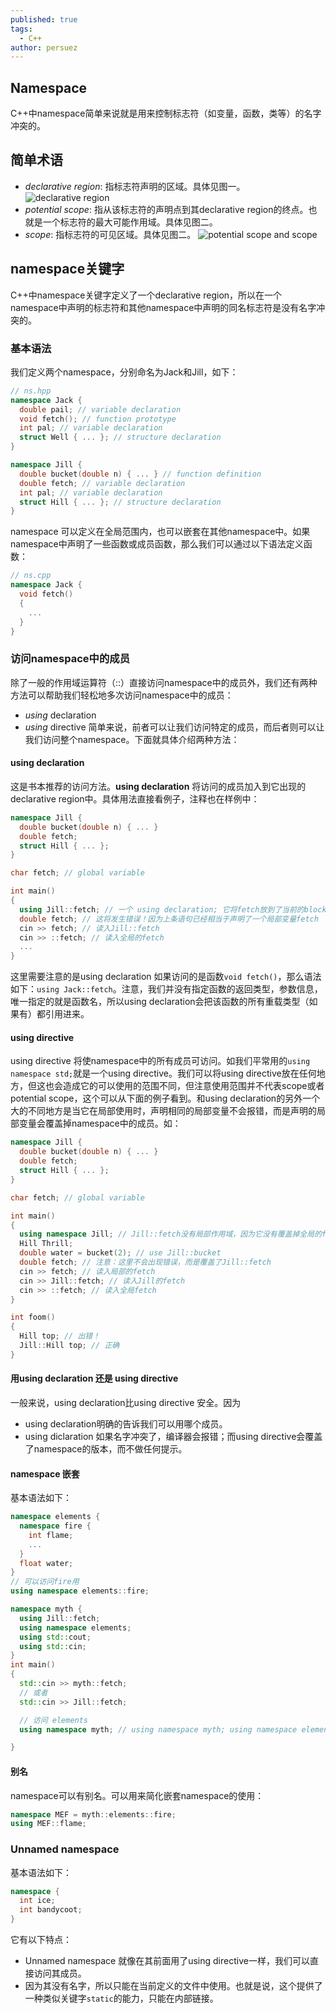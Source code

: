```yaml
---
published: true
tags:
  - C++
author: persuez
---
```

## Namespace
C++中namespace简单来说就是用来控制标志符（如变量，函数，类等）的名字冲突的。

## 简单术语
- *declarative region*: 指标志符声明的区域。具体见图一。
![declarative region](https://ws1.sinaimg.cn/large/006aPatNgy1ftc040hj5gj30yh0x6n0f.jpg)
- *potential scope*: 指从该标志符的声明点到其declarative region的终点。也就是一个标志符的最大可能作用域。具体见图二。
- *scope*: 指标志符的可见区域。具体见图二。
![potential scope and scope](https://ws1.sinaimg.cn/large/006aPatNgy1ftc0gdaotxj312x0x6adc.jpg)

## namespace关键字
C++中namespace关键字定义了一个declarative region，所以在一个namespace中声明的标志符和其他namespace中声明的同名标志符是没有名字冲突的。

### 基本语法
我们定义两个namespace，分别命名为Jack和Jill，如下：
``` cpp
// ns.hpp
namespace Jack {
  double pail; // variable declaration
  void fetch(); // function prototype
  int pal; // variable declaration
  struct Well { ... }; // structure declaration
}

namespace Jill {
  double bucket(double n) { ... } // function definition
  double fetch; // variable declaration
  int pal; // variable declaration
  struct Hill { ... }; // structure declaration
}
```
namespace 可以定义在全局范围内，也可以嵌套在其他namespace中。如果namespace中声明了一些函数或成员函数，那么我们可以通过以下语法定义函数：
``` cpp
// ns.cpp
namespace Jack {
  void fetch()
  {
    ...
  }
}
```
### 访问namespace中的成员
除了一般的作用域运算符（::）直接访问namespace中的成员外，我们还有两种方法可以帮助我们轻松地多次访问namespace中的成员：
- *using* declaration
- *using* directive
简单来说，前者可以让我们访问特定的成员，而后者则可以让我们访问整个namespace。下面就具体介绍两种方法：
#### using declaration
这是书本推荐的访问方法。**using declaration** 将访问的成员加入到它出现的declarative region中。具体用法直接看例子，注释也在样例中：

``` cpp
namespace Jill {
  double bucket(double n) { ... }
  double fetch;
  struct Hill { ... };
}

char fetch; // global variable

int main()
{
  using Jill::fetch; // 一个 using declaration; 它将fetch放到了当前的block declarative region，相当于声明了一个局部变量fetch
  double fetch; // 这将发生错误！因为上条语句已经相当于声明了一个局部变量fetch
  cin >> fetch; // 读入Jill::fetch
  cin >> ::fetch; // 读入全局的fetch
  ...
}
```
这里需要注意的是using declaration 如果访问的是函数```void fetch()```，那么语法如下：```using Jack::fetch```。注意，我们并没有指定函数的返回类型，参数信息，唯一指定的就是函数名，所以using declaration会把该函数的所有重载类型（如果有）都引用进来。

#### using directive
using directive 将使namespace中的所有成员可访问。如我们平常用的```using namespace std;```就是一个using directive。我们可以将using directive放在任何地方，但这也会造成它的可以使用的范围不同，但注意使用范围并不代表scope或者potential scope，这个可以从下面的例子看到。和using declaration的另外一个大的不同地方是当它在局部使用时，声明相同的局部变量不会报错，而是声明的局部变量会覆盖掉namespace中的成员。如：

``` cpp
namespace Jill {
  double bucket(double n) { ... }
  double fetch;
  struct Hill { ... };
}

char fetch; // global variable

int main()
{
  using namespace Jill; // Jill::fetch没有局部作用域，因为它没有覆盖掉全局的fetch，并且还可以声明一个局部的fetch，所以作用范围和作用域是不同的。
  Hill Thrill;
  double water = bucket(2); // use Jill::bucket
  double fetch; // 注意：这里不会出现错误，而是覆盖了Jill::fetch
  cin >> fetch; // 读入局部的fetch
  cin >> Jill::fetch; // 读入Jill的fetch
  cin >> ::fetch; // 读入全局fetch
}

int foom()
{
  Hill top; // 出错！
  Jill::Hill top; // 正确
}
```

#### 用using declaration 还是 using directive
一般来说，using declaration比using directive 安全。因为
- using declaration明确的告诉我们可以用哪个成员。
- using diclaration 如果名字冲突了，编译器会报错；而using directive会覆盖了namespace的版本，而不做任何提示。

#### namespace 嵌套
基本语法如下：

``` cpp
namespace elements {
  namespace fire {
    int flame;
    ...
  }
  float water;
}
// 可以访问fire用
using namespace elements::fire;

namespace myth {
  using Jill::fetch;
  using namespace elements;
  using std::cout;
  using std::cin;
}
int main()
{
  std::cin >> myth::fetch;
  // 或者
  std::cin >> Jill::fetch;

  // 访问 elements
  using namespace myth; // using namespace myth; using namespace elements;这两条语句和上面一条是等价的

}
```

#### 别名
namespace可以有别名。可以用来简化嵌套namespace的使用：

``` cpp
namespace MEF = myth::elements::fire;
using MEF::flame;
```

### Unnamed namespace
基本语法如下：

``` cpp
namespace {
  int ice;
  int bandycoot;
}
```
它有以下特点：
- Unnamed namespace 就像在其前面用了using directive一样，我们可以直接访问其成员。
- 因为其没有名字，所以只能在当前定义的文件中使用。也就是说，这个提供了一种类似关键字```static```的能力，只能在内部链接。
